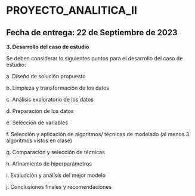 # PROYECTO_ANALITICA_II
## Fecha de entrega: 22 de Septiembre de 2023

**3. Desarrollo del caso de estudio**
   
Se deben considerar lo siguientes puntos para el desarrollo del caso de estudio:

a. Diseño de solución propuesto

b. Limpieza y transformación de los datos

c. Análisis exploratorio de los datos

d. Preparación de los datos

e. Selección de variables

f. Selección y aplicación de algoritmos/ técnicas de modelado (al menos 3 algoritmos vistos en clase)

g. Comparación y selección de técnicas

h. Afinamiento de hiperparámetros

i. Evaluación y análisis del mejor modelo

j. Conclusiones finales y recomendaciones

